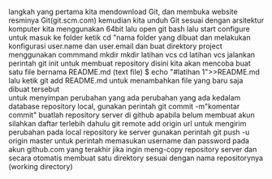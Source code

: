 langkah yang pertama kita mendownload Git, dan membuka website resminya Git(git.scm.com)
kemudian kita unduh Git sesuai dengan arsitektur komputer kita menggunakan 64bit
lalu open git bash lalu start configure
untuk masuk ke folder ketik cd "nama folder yang dibuat dan melakukan konfigurasi user.name dan user.email
dan buat direktory project menggunakan commmand mkdir mkdir latihan vcs cd latihan vcs
jalankan perintah git init untuk membuat repository
disini kita akan mencoba buat satu file bernama README.md (text file) $ echo "#latihan 1">>README.md 
lalu ketik git add README.md untuk menambahkan file yang baru saja dibuat tersebut  
untuk menyimpan perubahan yang ada perubahan yang ada kedalam database repository local, gunakan perintah git commit -m"komentar commit"
buatlah repository server di github apabila belum membuat akun silahkan daftar terlebih dahulu git remote add origin url
untuk mengirim perubahan pada local repository ke server gunakan perintah git push -u origin master
untuk perintah memasukan username dan password pada akun github.com 
yang terakhir jika ingin meng-copy repository server dan secara otomatis membuat satu direktory sesuai dengan nama repositorynya (working directory)
